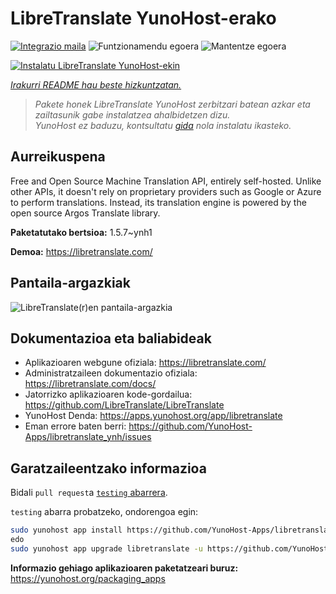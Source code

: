 <!--
Ohart ongi: README hau automatikoki sortu da <https://github.com/YunoHost/apps/tree/master/tools/readme_generator>ri esker
EZ editatu eskuz.
-->

# LibreTranslate YunoHost-erako

[![Integrazio maila](https://dash.yunohost.org/integration/libretranslate.svg)](https://dash.yunohost.org/appci/app/libretranslate) ![Funtzionamendu egoera](https://ci-apps.yunohost.org/ci/badges/libretranslate.status.svg) ![Mantentze egoera](https://ci-apps.yunohost.org/ci/badges/libretranslate.maintain.svg)

[![Instalatu LibreTranslate YunoHost-ekin](https://install-app.yunohost.org/install-with-yunohost.svg)](https://install-app.yunohost.org/?app=libretranslate)

*[Irakurri README hau beste hizkuntzatan.](./ALL_README.md)*

> *Pakete honek LibreTranslate YunoHost zerbitzari batean azkar eta zailtasunik gabe instalatzea ahalbidetzen dizu.*  
> *YunoHost ez baduzu, kontsultatu [gida](https://yunohost.org/install) nola instalatu ikasteko.*

## Aurreikuspena

Free and Open Source Machine Translation API, entirely self-hosted. Unlike other APIs, it doesn't rely on proprietary providers such as Google or Azure to perform translations. Instead, its translation engine is powered by the open source Argos Translate library.


**Paketatutako bertsioa:** 1.5.7~ynh1

**Demoa:** <https://libretranslate.com/>

## Pantaila-argazkiak

![LibreTranslate(r)en pantaila-argazkia](./doc/screenshots/screenshot.png)

## Dokumentazioa eta baliabideak

- Aplikazioaren webgune ofiziala: <https://libretranslate.com/>
- Administratzaileen dokumentazio ofiziala: <https://libretranslate.com/docs/>
- Jatorrizko aplikazioaren kode-gordailua: <https://github.com/LibreTranslate/LibreTranslate>
- YunoHost Denda: <https://apps.yunohost.org/app/libretranslate>
- Eman errore baten berri: <https://github.com/YunoHost-Apps/libretranslate_ynh/issues>

## Garatzaileentzako informazioa

Bidali `pull request`a [`testing` abarrera](https://github.com/YunoHost-Apps/libretranslate_ynh/tree/testing).

`testing` abarra probatzeko, ondorengoa egin:

```bash
sudo yunohost app install https://github.com/YunoHost-Apps/libretranslate_ynh/tree/testing --debug
edo
sudo yunohost app upgrade libretranslate -u https://github.com/YunoHost-Apps/libretranslate_ynh/tree/testing --debug
```

**Informazio gehiago aplikazioaren paketatzeari buruz:** <https://yunohost.org/packaging_apps>
